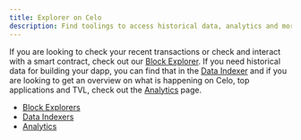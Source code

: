 ```yaml
---
title: Explorer on Celo
description: Find toolings to access historical data, analytics and more in this section.
---
```


If you are looking to check your recent transactions or check and interact with a smart contract, check out our <ColoredText>[Block Explorer](./block-explorer.md)</ColoredText>. 
If you need historical data for building your dapp, you can find that in the <ColoredText>[Data Indexer](../indexer/overview.md)</ColoredText> and if you are looking to get an overview on what is happening on Celo, top applications and TVL, check out the <ColoredText>[Analytics](./analytics.md)</ColoredText> page.  


- [Block Explorers](block-explorers.md)
- [Data Indexers](../indexer/overview.md)
- [Analytics](analytics.md)
